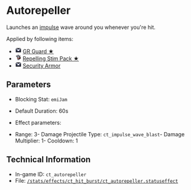 # Autorepeller

Launches an [impulse](https://ceterai.github.io/MyEnternia/Wiki/Tags/Impulse) wave around you whenever you're hit.

Applied by following items:

- <img src="https://raw.githubusercontent.com/Ceterai/Enternia/main/items/armors/alta/tier4/security/chest/icon.png" alt="GR Guard ★ icon" loading="lazy" height="16px" width="auto" /> [GR Guard ★](https://ceterai.github.io/MyEnternia/Wiki/GRGuard)
- <img src="https://raw.githubusercontent.com/Ceterai/Enternia/main/items/generic/other/ct_catalyst.png" alt="Repelling Stim Pack ★ icon" loading="lazy" height="16px" width="auto" /> [Repelling Stim Pack ★](https://ceterai.github.io/MyEnternia/Wiki/RepellingStimPack)
- <img src="https://raw.githubusercontent.com/Ceterai/Enternia/main/items/armors/alta/tier4/security/chest/icon.png" alt="Security Armor icon" loading="lazy" height="16px" width="auto" /> [Security Armor](https://ceterai.github.io/MyEnternia/Wiki/SecurityArmor)

## Parameters

- Blocking Stat: `emiJam`
- Default Duration: 60s
- Effect parameters: 

- Range: 3- Damage Projectile Type: `ct_impulse_wave_blast`- Damage Multiplier: 1- Cooldown: 1

## Technical Information

- In-game ID: `ct_autorepeller`
- File: [`/stats/effects/ct_hit_burst/ct_autorepeller.statuseffect`](https://github.com/Ceterai/Enternia/blob/main/stats/effects/ct_hit_burst/ct_autorepeller.statuseffect)
